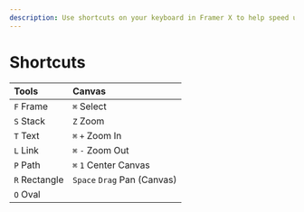 ```yaml
---
description: Use shortcuts on your keyboard in Framer X to help speed up your workflow.
---
```


# Shortcuts



| Tools | Canvas |
| :--- | :--- |
|  `F`  Frame |  `⌘`  Select |
|  `S`  Stack |  `Z`  Zoom |
|  `T`  Text  |  `⌘`   `+`  Zoom In |
|  `L`  Link |  `⌘`   `-`  Zoom Out  |
|  `P`  Path |  `⌘`   `1`  Center Canvas |
|  `R`  Rectangle |  `Space`    `Drag`  Pan \(Canvas\) |
|  `O`  Oval |   |



